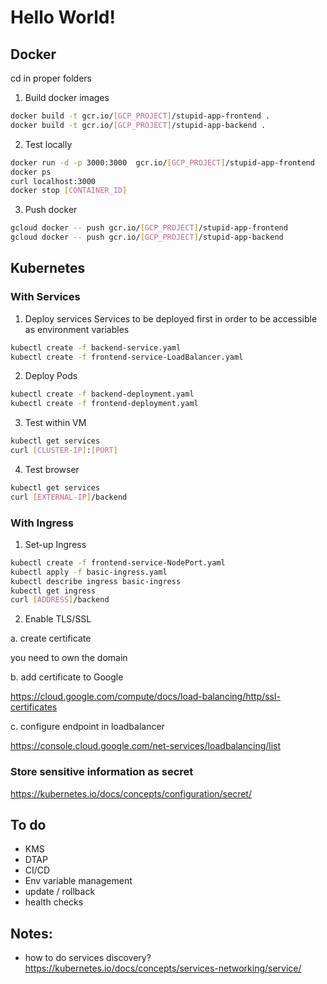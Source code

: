 # Hello World!

## Docker

cd in proper folders

1. Build docker images

```sh
docker build -t gcr.io/[GCP_PROJECT]/stupid-app-frontend .
docker build -t gcr.io/[GCP_PROJECT]/stupid-app-backend .
```
2. Test locally
```sh
docker run -d -p 3000:3000  gcr.io/[GCP_PROJECT]/stupid-app-frontend 
docker ps
curl localhost:3000
docker stop [CONTAINER_ID]
```
3. Push docker
```sh
gcloud docker -- push gcr.io/[GCP_PROJECT]/stupid-app-frontend
gcloud docker -- push gcr.io/[GCP_PROJECT]/stupid-app-backend
```

## Kubernetes

### With Services

1. Deploy services
Services to be deployed first in order to be accessible as environment variables
```sh
kubectl create -f backend-service.yaml
kubectl create -f frontend-service-LoadBalancer.yaml
```

2. Deploy Pods
```sh
kubectl create -f backend-deployment.yaml
kubectl create -f frontend-deployment.yaml
```

3. Test within VM
```sh
kubectl get services
curl [CLUSTER-IP]:[PORT]
```

4. Test browser
```sh
kubectl get services
curl [EXTERNAL-IP]/backend
```

### With Ingress

1. Set-up Ingress
```sh
kubectl create -f frontend-service-NodePort.yaml
kubectl apply -f basic-ingress.yaml
kubectl describe ingress basic-ingress
kubectl get ingress
curl [ADDRESS]/backend
```

2. Enable TLS/SSL

a. create certificate

you need to own  the domain

b. add certificate to Google 

<https://cloud.google.com/compute/docs/load-balancing/http/ssl-certificates>

c. configure endpoint in loadbalancer

<https://console.cloud.google.com/net-services/loadbalancing/list>

### Store sensitive information as secret

<https://kubernetes.io/docs/concepts/configuration/secret/>


## To do
- KMS
- DTAP
- CI/CD
- Env variable management
- update / rollback
- health checks


## Notes: 
- how to do services discovery? https://kubernetes.io/docs/concepts/services-networking/service/
